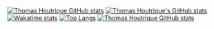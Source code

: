 [![Thomas Houtrique GitHub stats](https://media1.tenor.com/images/a55378e4b26aa74049abe67ab7d9014e/tenor.gif?itemid=14589887)](https://media1.tenor.com/images/a55378e4b26aa74049abe67ab7d9014e/tenor.gif?itemid=14589887)
[![Thomas Houtrique's GitHub stats](https://github-readme-stats.vercel.app/api?username=ThomasHoutrique)](https://github.com/anuraghazra/github-readme-stats)
[![Wakatime stats](https://github-readme-stats.vercel.app/api/wakatime?username=ThomasHoutrique)](https://github.com/anuraghazra/github-readme-stats)
[![Top Langs](https://github-readme-stats.vercel.app/api/top-langs/?username=ThomasHoutrique&layout=compact)](https://github.com/anuraghazra/github-readme-stats)
[![Thomas Houtrique GitHub stats](https://media1.tenor.com/images/a55378e4b26aa74049abe67ab7d9014e/tenor.gif?itemid=14589887)](https://media1.tenor.com/images/a55378e4b26aa74049abe67ab7d9014e/tenor.gif?itemid=14589887)
